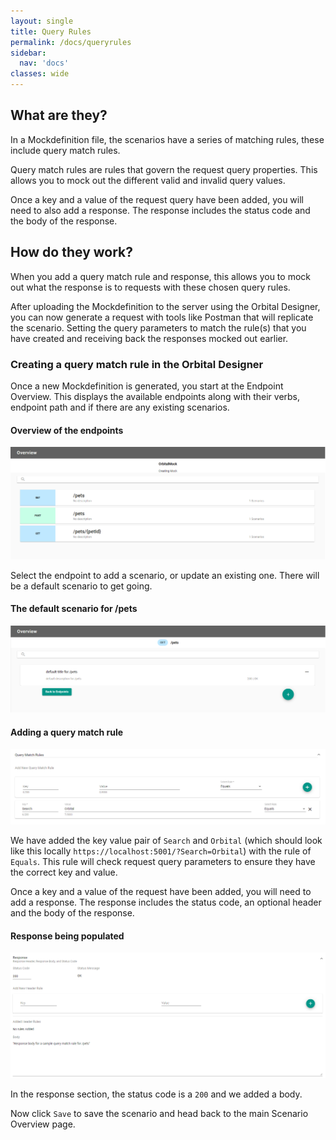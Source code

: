 ```yaml
---
layout: single
title: Query Rules
permalink: /docs/queryrules
sidebar:
  nav: 'docs'
classes: wide
---
```


## What are they?

In a Mockdefinition file, the scenarios have a series of matching rules, these include query match rules.

Query match rules are rules that govern the request query properties. This allows you to mock out the different
valid and invalid query values.

Once a key and a value of the request query have been added, you will need to also add a response. The response
includes the status code and the body of the response.

## How do they work?

When you add a query match rule and response, this allows you to mock out what the response is to requests with
these chosen query rules.

After uploading the Mockdefinition to the server using the Orbital Designer, you can now generate a request with
tools like Postman that will replicate the scenario. Setting the query parameters to match the rule(s) that you
have created and receiving back the responses mocked out earlier.

### Creating a query match rule in the Orbital Designer

Once a new Mockdefinition is generated, you start at the Endpoint Overview. This displays the available endpoints
along with their verbs, endpoint path and if there are any existing scenarios.

#### Overview of the endpoints

![Endpoint Overview](../../../assets/images/orbital-ui/endpointoverview.png)

Select the endpoint to add a scenario, or update an existing one. There will be a default scenario to get going.

#### The default scenario for /pets

![Scenario Overview](../../../assets/images/orbital-ui/scenariooverview.png)

#### Adding a query match rule

![Query Request Match - Request](../../../assets/images/request-match-rules/addingquerymatchrule.png)

We have added the key value pair of `Search` and `Orbital` (which should look like
this locally `https://localhost:5001/?Search=Orbital`) with the rule of `Equals`. This
rule will check request query parameters to ensure they have the correct key and value.

Once a key and a value of the request have been added, you will need to add a response. The response includes
the status code, an optional header and the body of the response.

#### Response being populated

![Query Request Match - Response](../../../assets/images/request-match-rules/addingquerymatchruleresponse.png)

In the response section, the status code is a `200` and we added a body.

Now click `Save` to save the scenario and head back to the main Scenario Overview page.
